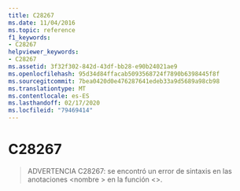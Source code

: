 ```yaml
---
title: C28267
ms.date: 11/04/2016
ms.topic: reference
f1_keywords:
- C28267
helpviewer_keywords:
- C28267
ms.assetid: 3f32f302-842d-43df-bb28-e90b24021ae9
ms.openlocfilehash: 95d34d84ffacab5093568724f7890b6398445f8f
ms.sourcegitcommit: 7bea0420d0e476287641edeb33a9d5689a98cb98
ms.translationtype: MT
ms.contentlocale: es-ES
ms.lasthandoff: 02/17/2020
ms.locfileid: "79469414"
---
```

# <a name="c28267"></a>C28267

> ADVERTENCIA C28267: se encontró un error de sintaxis en las anotaciones \<nombre > en la función \<>.
